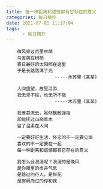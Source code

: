 ```yaml
---
title: 每一种距离和遗憾都有它存在的意义
categories: 每日摘抄
date: 2021-07-01 11:17:04
tags:  
      - 每日摘抄
---
```

        微风穿过百里林荫  
        鸟雀跳在树梢  
        春日最好的太阳照在这里  
        于是长路落满了光  
                      -----木苏里《某某》

        人间盛望，故里江添
        我无坚不摧，也无所不能 
                      -----木苏里《某某》

        我羡慕流云，虽然飘散弹指
        却能抚过山巅草木
        留了温柔在人间  
                      
        一定要好好生活，怀恋的不一定要见面  
        喜欢的不一定要在一起
        每一种距离和遗憾都有它存在的意义

        我怎么会浪漫呢？浪漫的是晚风  
        是你眼里的市井气息  
        是路过的行人，是鲜花
        是擦肩而过的你和我      